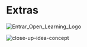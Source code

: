 # Extras
![Entrar_Open_Learning_Logo](https://github.com/shubhi221199/Extras/assets/112747667/9ce68158-77c3-49a8-9099-5d2c75c3e588)



![close-up-idea-concept](https://github.com/shubhi221199/Extras/assets/112747667/5fd0d19a-19bb-4c90-b017-b27f3b9c80d4)
